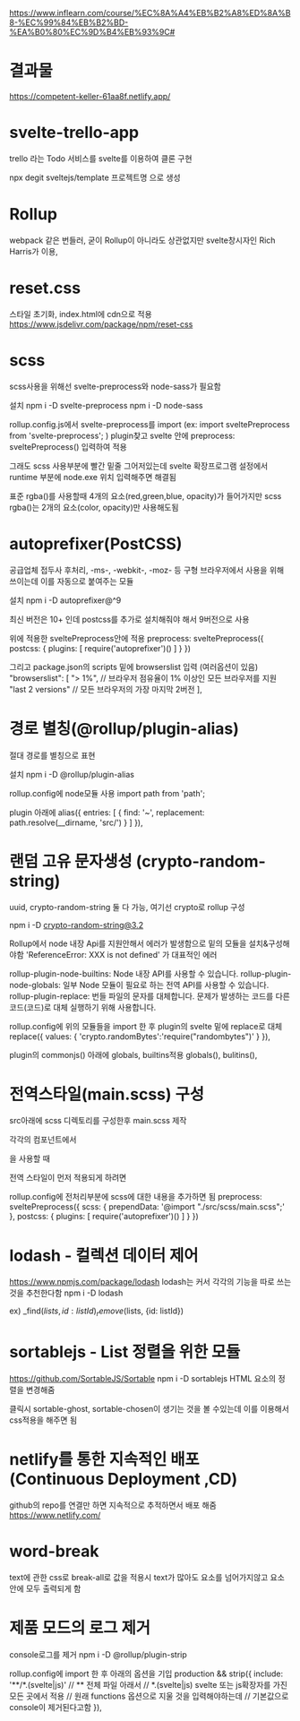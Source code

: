 https://www.inflearn.com/course/%EC%8A%A4%EB%B2%A8%ED%8A%B8-%EC%99%84%EB%B2%BD-%EA%B0%80%EC%9D%B4%EB%93%9C#

# 결과물 
https://competent-keller-61aa8f.netlify.app/

# svelte-trello-app
trello 라는 Todo 서비스를 svelte를 이용하여 클론 구현

npx degit sveltejs/template 프로젝트명 으로 생성

# Rollup 
webpack 같은 번들러,
굳이 Rollup이 아니라도 상관없지만 svelte창시자인 Rich Harris가 이용,

# reset.css
스타일 초기화, index.html에 cdn으로 적용
https://www.jsdelivr.com/package/npm/reset-css

# scss
scss사용을 위해선 svelte-preprocess와 node-sass가 필요함

설치
npm i -D svelte-preprocess
npm i -D node-sass

rollup.config.js에서 
svelte-preprocess를 import (ex: import sveltePreprocess from 'svelte-preprocess'; )
plugin찾고 svelte 안에 preprocess: sveltePreprocess() 입력하여 적용

그래도 scss 사용부분에 빨간 밑줄 그어저있는데 
svelte 확장프로그램 설정에서 runtime 부분에 node.exe 위치 입력해주면 해결됨

표준 rgba()를 사용할때 4개의 요소(red,green,blue, opacity)가 들어가지만
scss rgba()는 2개의 요소(color, opacity)만 사용해도됨


# autoprefixer(PostCSS)
공급업체 접두사 후처리, 
-ms-, -webkit-, -moz- 등 구형 브라우저에서 사용을 위해 쓰이는데
이를 자동으로 붙여주는 모듈

설치
npm i -D autoprefixer@^9

최신 버전은 10+ 인데 postcss를 추가로 설치해줘야 해서 9버전으로 사용

위에 적용한 sveltePreprocess안에 적용
preprocess: sveltePreprocess({
	postcss: {
		plugins: [
    		require('autoprefixer')()
		]
	}
})

그리고 package.json의 scripts 밑에 browserslist 입력 (여러옵션이 있음)
"browserslist": [
   "> 1%", // 브라우저 점유율이 1% 이상인 모든 브라우저를 지원
   "last 2 versions" // 모든 브라우저의 가장 마지막 2버전
],


# 경로 별칭(@rollup/plugin-alias)
절대 경로를 별칭으로 표현

설치
npm i -D @rollup/plugin-alias

rollup.config에 node모듈 사용
import path from 'path';

plugin 아래에 
alias({
	entries: [
		{
			find: '~',
			replacement: path.resolve(__dirname, 'src/')
		}
	]
}),

# 랜덤 고유 문자생성 (crypto-random-string)
uuid, crypto-random-string 둘 다 가능, 여기선 crypto로 rollup 구성

npm i -D crypto-random-string@3.2

Rollup에서 node 내장 Api를 지원안해서 에러가 발생함으로 밑의 모듈을 설치&구성해야함
'ReferenceError: XXX is not defined' 가 대표적인 에러

rollup-plugin-node-builtins: Node 내장 API를 사용할 수 있습니다.
rollup-plugin-node-globals: 일부 Node 모듈이 필요로 하는 전역 API를 사용할 수 있습니다.
rollup-plugin-replace: 번들 파일의 문자를 대체합니다. 문제가 발생하는 코드를 다른 코드(코드)로 대체 실행하기 위해 사용합니다.

rollup.config에 위의 모듈들을 import 한 후 
plugin의 svelte 밑에 replace로 대체
replace({
	values: {
		'crypto.randomBytes':'require("randombytes")'
	}
}),

plugin의 commonjs() 아래에 globals, builtins적용
globals(),
bulitins(),


# 전역스타일(main.scss) 구성
src아래에 scss 디렉토리를 구성한후 main.scss 제작

각각의 컴포넌트에서 
<!-- <style lang="scss> --> 을 사용할 때
전역 스타일이 먼저 적용되게 하려면 

rollup.config에 전처리부분에 scss에 대한 내용을 추가하면 됨
preprocess: sveltePreprocess({
	scss: {
		prependData: '@import "./src/scss/main.scss";'
	},
	postcss: {
		plugins: [
			require('autoprefixer')()
		]
	}
})


# lodash - 컬렉션 데이터 제어 
https://www.npmjs.com/package/lodash
lodash는 커서 각각의 기능을 따로 쓰는 것을 추천한다함
npm i -D lodash 

ex)
_find($lists, { id: listId })
_remove($lists, {id: listId})

# sortablejs - List 정렬을 위한 모듈
https://github.com/SortableJS/Sortable
npm i -D sortablejs
HTML 요소의 정렬을 변경해줌

클릭시 sortable-ghost, sortable-chosen이 생기는 것을 볼 수있는데 
이를 이용해서 css적용을 해주면 됨


# netlify를 통한 지속적인 배포 (Continuous Deployment ,CD)
github의 repo를 연결만 하면 지속적으로 추적하면서 배포 해줌
https://www.netlify.com/

# word-break 
text에 관한 css로 
break-all로 값을 적용시 text가 많아도 요소를 넘어가지않고 요소안에 
모두 출력되게 함

# 제품 모드의 로그 제거
console로그를 제거
npm i -D @rollup/plugin-strip

rollup.config에 import 한 후 아래의 옵션을 기입
production && strip({
	include: '**/*.(svelte|js)' 
	// ** 전체 파일 아래서 
	// *.(svelte|js) svelte 또는 js확장자를 가진 모든 곳에서 적용
	// 원래 functions 옵션으로 지울 것을 입력해야하는데 
	// 기본값으로 console이 제거된다고함
}),

